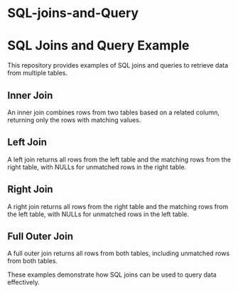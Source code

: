# SQL-joins-and-Query

# SQL Joins and Query Example

This repository provides examples of SQL joins and queries to retrieve data from multiple tables.

## Inner Join

An inner join combines rows from two tables based on a related column, returning only the rows with matching values.

## Left Join

A left join returns all rows from the left table and the matching rows from the right table, with NULLs for unmatched rows in the right table.

## Right Join

A right join returns all rows from the right table and the matching rows from the left table, with NULLs for unmatched rows in the left table.

## Full Outer Join

A full outer join returns all rows from both tables, including unmatched rows from both tables.

These examples demonstrate how SQL joins can be used to query data effectively.
